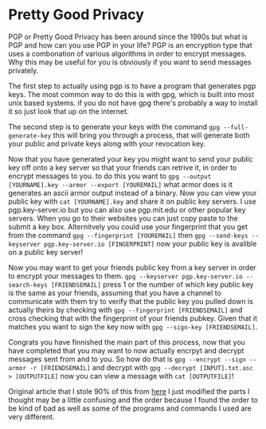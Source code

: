 # Pretty Good Privacy
 
 PGP or Pretty Good Privacy has been around since the 1990s but what is PGP and how can you use PGP in your life? PGP is an encryption type that uses a combonation of various algorithms in order to encrypt messages. Why this may be useful for you is obviously if you want to send messages privately.
 
 The first step to actually using pgp is to have a program that generates pgp keys. The most common way to do this is with gpg, which is built into most unix based systems. if you do not have gpg there's probably a way to install it so just look that up on the internet.
 
 The second step is to generate your keys with the command `gpg --full-generate-key` this will bring you through a process, that will generate both your public and private keys along with your revocation key.

 Now that you have generated your key you might want to send your public key off onto a key server so that your friends can retrive it, in order to encrypt messages to you. to do this you want to `gpg --output [YOURNAME].key --armor --export [YOUREMAIL]` what armor does is it generates an ascii armor output instead of a binary. Now you can view your public key with `cat [YOURNAME].key` and share it on public key servers. I use pgp.key-server.io but you can also use pgp.mit.edu or other popular key servers. When you go to their websites you can just copy paste to the submit a key box. Alternitvely you could use your fingerprint that you get from the command `gpg --fingerprint [YOUREMAIL]` then `gpg --send-keys --keyserver pgp.key-server.io [FINGERPRINT]` now your public key is avalible on a public key server!
 
 Now you may want to get your friends public key from a key server in order to encrypt your messages to them. `gpg --keyserver pgp.key-server.io --search-keys [FRIENDSEMAIL]` press 1 or the number of which key public key is the same as your friends, assuming that you have a channel to communicate with them try to verify that the public key you pulled down is actually theirs by checking with `gpg --fingerprint [FRIENDSEMAIL]` and cross checking that with the fingerprint of your friends pubkey. Given that it matches you want to sign the key now with `gpg --sign-key [FRIENDSEMAIL]`.
 
 Congrats you have finnished the main part of this process, now that you have completed that you may want to now actually encrpyt and decrypt messages sent from and to you. So how do that is `gpg --encrypt --sign --armor -r [FRIENDSEMAIL]` and decrypt with `gpg --decrypt [INPUT].txt.asc > [OUTPUTFILE]` now you can view a message with `cat [OUTPUTFILE]`!
 
 Original article that I stole 90% of this from [here](https://www.howtogeek.com/427982/how-to-encrypt-and-decrypt-files-with-gpg-on-linux) I just modified the parts I thought may be a little confusing and the order because I found the order to be kind of bad as well as some of the programs and commands I used are very different.
